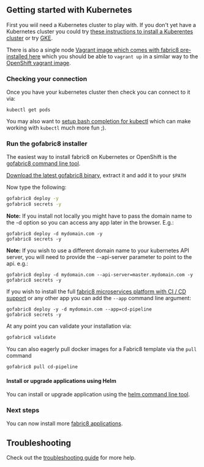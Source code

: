## Getting started with Kubernetes

First you wiil need a Kubernetes cluster to play with. If you don't yet have a Kubernetes cluster you could try [these instructions to install a Kuberentes cluster](http://kubernetes.io/docs/getting-started-guides/binary_release/#download-kubernetes-and-automatically-set-up-a-default-cluster) or try [GKE](gke.html).

There is also a single node [Vagrant image which comes with fabric8 pre-installed here](https://github.com/fabric8io/fabric8-installer/tree/master/vagrant/kubernetes) which you should be able to `vagrant up` in a similar way to the [OpenShift vagrant image](vagrant.html).

### Checking your connection

Once you have your kubernetes cluster then check you can connect to it via:

```
kubectl get pods
```

You may also want to [setup bash completion for kubectl](https://blog.fabric8.io/enable-bash-completion-for-kubernetes-with-kubectl-506bc89fe79e#.wswsvb7y7) which can make working with `kubectl` much more fun ;).

### Run the gofabric8 installer

The easiest way to install fabric8 on Kubernetes or OpenShift is the [gofabric8 command line tool](https://github.com/fabric8io/gofabric8).

[Download the latest gofabric8 binary](https://github.com/fabric8io/gofabric8/releases), extract it and add it to your `$PATH`

Now type the following:

```sh
gofabric8 deploy -y
gofabric8 secrets -y
```

**Note:** If you install not locally you might have to pass the domain name to the -d option so you can access any app later in the browser. E.g.:

```
gofabric8 deploy -d mydomain.com -y
gofabric8 secrets -y
```

**Note:** If you wish to use a different domain name to your kubernetes API server, you will need to provide the --api-server parameter to point to the api. e.g.:

```
gofabric8 deploy -d mydomain.com --api-server=master.mydomain.com -y
gofabric8 secrets -y
```

If you wish to install the full [fabric8 microservices platform with CI / CD support](../cdelivery.html) or any other app you can add the `--app` command line argument:

```
gofabric8 deploy -y -d mydomain.com --app=cd-pipeline
gofabric8 secrets -y
```

At any point you can validate your installation via:

```sh
gofabric8 validate
```

You can also eagerly pull docker images for a Fabric8 template via the `pull` command

```sh
gofabric8 pull cd-pipeline
```

#### Install or upgrade applications using Helm

You can install or upgrade application using the [helm command line tool](http://fabric8.io/guide/helm.html).


### Next steps

You can now install more [fabric8 applications](apps.html).

## Troubleshooting

Check out the [troubleshooting guide](troubleshooting.html) for more help.

